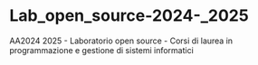 # Lab_open_source-2024-_2025
AA2024 2025 - Laboratorio open source - Corsi di laurea in programmazione e gestione di sistemi informatici
